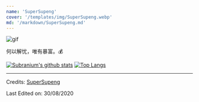 ```yaml
---
name: 'SuperSupeng'
cover: '/templates/img/SuperSupeng.webp'
md: '/markdown/SuperSupeng.md'
---
```



![gif](https://github.com/SuperSupeng/SuperSupeng/blob/master/about.gif)

何以解忧，唯有暴富。💰

[![Subranium's github stats](https://github-readme-stats.vercel.app/api?username=SuperSupeng&show_icons=true&theme=merko)](https://github.com/anuraghazra/github-readme-stats) [![Top Langs](https://github-readme-stats.vercel.app/api/top-langs/?username=SuperSupeng&layout=compact&theme=merko)](https://github.com/anuraghazra/github-readme-stats)

-----
Credits: [SuperSupeng](https://github.com/SuperSupeng)

Last Edited on: 30/08/2020